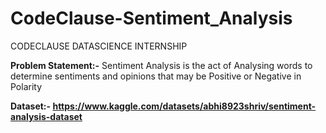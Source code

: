 # CodeClause-Sentiment_Analysis

CODECLAUSE DATASCIENCE INTERNSHIP

<b>Problem Statement:-</b> Sentiment Analysis is the act of Analysing words to determine sentiments and opinions that may be Positive or Negative in Polarity

<b>Dataset:-<b> https://www.kaggle.com/datasets/abhi8923shriv/sentiment-analysis-dataset
